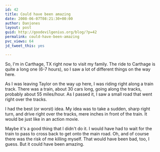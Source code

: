 ```yaml
---
id: 42
title: Could have been amazing
date: 2008-06-07T08:21:30+00:00
author: Danjones
layout: post
guid: http://goodevilgenius.org/blog/?p=42
permalink: could-have-been-amazing
pvc_views: 64
jd_tweet_this: yes

---
```

So, I'm in Carthage, TX right now to visit my family. The ride to Carthage is quite a long one (6-7 hours), so I saw a lot of different things on the way here.

As I was leaving Taylor on the way up here, I was riding right along a train track. There was a train, about 30 cars long, going along the tracks, probably about 55 miles/hour. As I passed it, I saw a small road that went right over the tracks.

I had the best (or worst) idea. My idea was to take a sudden, sharp right turn, and drive right over the tracks, mere inches in front of the train. It would be just like in an action movie.

Maybe it's a good thing that I didn't do it. I would have had to wait for the train to pass to cross back to get onto the main road. Oh, and of course there was the risk of me killing myself. That would have been bad, too, I guess. But it could have been amazing.
